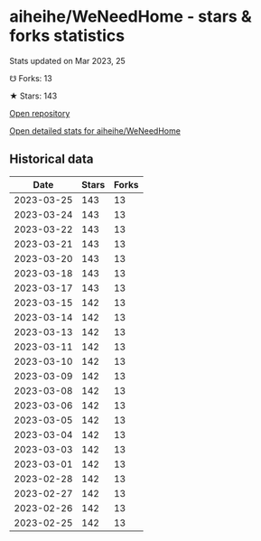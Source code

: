 # aiheihe/WeNeedHome - stars & forks statistics

Stats updated on Mar 2023, 25

☋ Forks: 13

★ Stars: 143

[Open repository](https://github.com/aiheihe/WeNeedHome)

[Open detailed stats for aiheihe/WeNeedHome](https://reviewgithub.com/rep/aiheihe/WeNeedHome)

## Historical data
| Date | Stars | Forks |
|------|-------|-------|
| 2023-03-25 | 143 | 13 | 
| 2023-03-24 | 143 | 13 | 
| 2023-03-22 | 143 | 13 | 
| 2023-03-21 | 143 | 13 | 
| 2023-03-20 | 143 | 13 | 
| 2023-03-18 | 143 | 13 | 
| 2023-03-17 | 143 | 13 | 
| 2023-03-15 | 142 | 13 | 
| 2023-03-14 | 142 | 13 | 
| 2023-03-13 | 142 | 13 | 
| 2023-03-11 | 142 | 13 | 
| 2023-03-10 | 142 | 13 | 
| 2023-03-09 | 142 | 13 | 
| 2023-03-08 | 142 | 13 | 
| 2023-03-06 | 142 | 13 | 
| 2023-03-05 | 142 | 13 | 
| 2023-03-04 | 142 | 13 | 
| 2023-03-03 | 142 | 13 | 
| 2023-03-01 | 142 | 13 | 
| 2023-02-28 | 142 | 13 | 
| 2023-02-27 | 142 | 13 | 
| 2023-02-26 | 142 | 13 | 
| 2023-02-25 | 142 | 13 | 

